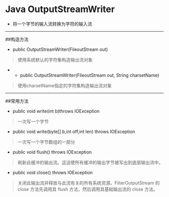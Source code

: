 # Java OutputStreamWriter

* 将一个字节的输入流转换为字符的输入流
***

##构造方法

* public OutputStreamWriter(FileoutStream out)
> 使用系统默认的字符集构造输出流对象

* * public OutputStreamWriter(FileoutStream out, String charsetName)
> 使用charsetName指定的字符集构造输出流对象
***

##常用方法

* public void write(int b)throws IOException
> 一次写一个字节

* public void write(byte[] b,int off,int len) throws IOException
> 一次写一个字节数组的一部分
 
* public void flush() throws IOException
> 刷新此缓冲的输出流。这迫使所有缓冲的输出字节被写出到底层输出流中。

* public void close() throws IOException
> 关闭此输出流并释放与此流有关的所有系统资源。FilterOutputStream 的 close 方法先调用其 flush 方法，然后调用其基础输出流的 close 方法。